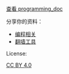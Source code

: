 [查看 programming_doc](https://ccoode.github.io/programming_doc/)

分享你的资料：

- [编程相关](index.md)
- [翻墙工具](fuckgfw.md)

License:

[CC BY 4.0](http://creativecommons.org/licenses/by/4.0/)